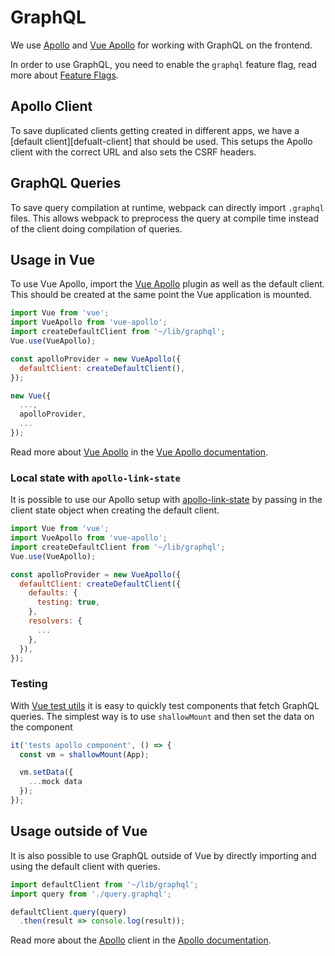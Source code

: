 # GraphQL

We use [Apollo] and [Vue Apollo][vue-apollo] for working with GraphQL
on the frontend.

In order to use GraphQL, you need to enable the `graphql` feature flag,
read more about [Feature Flags][feature-flags].

## Apollo Client

To save duplicated clients getting created in different apps, we have a
[default client][defualt-client] that should be used. This setups the
Apollo client with the correct URL and also sets the CSRF headers.

## GraphQL Queries

To save query compilation at runtime, webpack can directly import `.graphql`
files. This allows webpack to preprocess the query at compile time instead
of the client doing compilation of queries.

## Usage in Vue

To use Vue Apollo, import the [Vue Apollo][vue-apollo] plugin as well
as the default client. This should be created at the same point
the Vue application is mounted.

```javascript
import Vue from 'vue';
import VueApollo from 'vue-apollo';
import createDefaultClient from '~/lib/graphql';
Vue.use(VueApollo);

const apolloProvider = new VueApollo({
  defaultClient: createDefaultClient(),
});

new Vue({
  ...,
  apolloProvider,
  ...
});
```

Read more about [Vue Apollo][vue-apollo] in the [Vue Apollo documentation][vue-apollo-docs].

### Local state with `apollo-link-state`

It is possible to use our Apollo setup with [apollo-link-state][apollo-link-state] by passing
in the client state object when creating the default client.

```javascript
import Vue from 'vue';
import VueApollo from 'vue-apollo';
import createDefaultClient from '~/lib/graphql';
Vue.use(VueApollo);

const apolloProvider = new VueApollo({
  defaultClient: createDefaultClient({
    defaults: {
      testing: true,
    },
    resolvers: {
      ...
    },
  }),
});
```

### Testing

With [Vue test utils][vue-test-utils] it is easy to quickly test components that
fetch GraphQL queries. The simplest way is to use `shallowMount` and then set
the data on the component

```javascript
it('tests apollo component', () => {
  const vm = shallowMount(App);

  vm.setData({
    ...mock data
  });
});
```

## Usage outside of Vue

It is also possible to use GraphQL outside of Vue by directly importing
and using the default client with queries.

```javascript
import defaultClient from '~/lib/graphql';
import query from './query.graphql';

defaultClient.query(query)
  .then(result => console.log(result));
```

Read more about the [Apollo] client in the [Apollo documentation][apollo-client-docs].

[Apollo]: https://www.apollographql.com/
[vue-apollo]: https://github.com/Akryum/vue-apollo/
[vue-apollo-docs]: https://akryum.github.io/vue-apollo/
[feature-flags]: ../feature_flags.md
[default-client]: https://gitlab.com/gitlab-org/gitlab-ce/blob/master/app/assets/javascripts/lib/graphql.js
[apollo-client-docs]: https://www.apollographql.com/docs/tutorial/client.html
[vue-test-utils]: https://vue-test-utils.vuejs.org/
[apollo-link-state]: https://www.apollographql.com/docs/link/links/state.html
